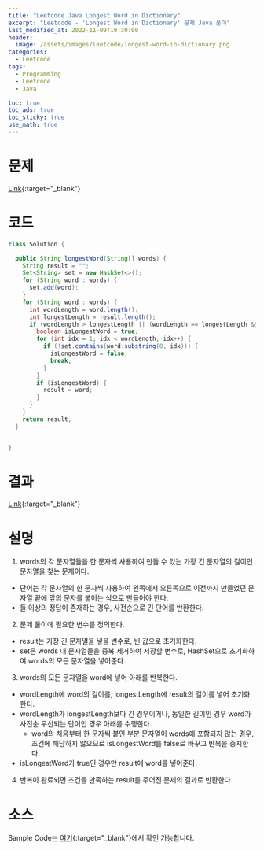 ```yaml
---
title: "Leetcode Java Longest Word in Dictionary"
excerpt: "Leetcode - 'Longest Word in Dictionary' 문제 Java 풀이"
last_modified_at: 2022-11-09T19:30:00
header:
  image: /assets/images/leetcode/longest-word-in-dictionary.png
categories:
  - Leetcode
tags:
  - Programming
  - Leetcode
  - Java

toc: true
toc_ads: true
toc_sticky: true
use_math: true
---
```

# 문제
[Link](https://leetcode.com/problems/longest-word-in-dictionary){:target="_blank"}

# 코드
```java
class Solution {

  public String longestWord(String[] words) {
    String result = "";
    Set<String> set = new HashSet<>();
    for (String word : words) {
      set.add(word);
    }
    for (String word : words) {
      int wordLength = word.length();
      int longestLength = result.length();
      if (wordLength > longestLength || (wordLength == longestLength && word.compareTo(result) < 0)) {
        boolean isLongestWord = true;
        for (int idx = 1; idx < wordLength; idx++) {
          if (!set.contains(word.substring(0, idx))) {
            isLongestWord = false;
            break;
          }
        }
        if (isLongestWord) {
          result = word;
        }
      }
    }
    return result;
  }


}
```

# 결과
[Link](https://leetcode.com/submissions/detail/840021618/){:target="_blank"}

# 설명
1. words의 각 문자열들을 한 문자씩 사용하여 만들 수 있는 가장 긴 문자열의 길이인 문자열을 찾는 문제이다.
- 단어는 각 문자열의 한 문자씩 사용하여 왼쪽에서 오른쪽으로 이전까지 만들었던 문자열 끝에 앞의 문자를 붙이는 식으로 만들어야 한다.
- 둘 이상의 정답이 존재하는 경우, 사전순으로 긴 단어를 반환한다.

2. 문제 풀이에 필요한 변수를 정의한다.
- result는 가장 긴 문자열을 넣을 변수로, 빈 값으로 초기화한다.
- set은 words 내 문자열들을 중복 제거하여 저장할 변수로, HashSet으로 초기화하여 words의 모든 문자열을 넣어준다.

3. words의 모든 문자열을 word에 넣어 아래를 반복한다.
- wordLength에 word의 길이를, longestLength에 result의 길이를 넣어 초기화한다.
- wordLength가 longestLength보다 긴 경우이거나, 동일한 길이인 경우 word가 사전순 우선되는 단어인 경우 아래를 수행한다.
  - word의 처음부터 한 문자씩 붙인 부분 문자열이 words에 포함되지 않는 경우, 조건에 해당하지 않으므로 isLongestWord를 false로 바꾸고 반복을 중지한다.
- isLongestWord가 true인 경우만 result에 word를 넣어준다.

4. 반복이 완료되면 조건을 만족하는 result를 주어진 문제의 결과로 반환한다.

# 소스
Sample Code는 [여기](https://github.com/GracefulSoul/leetcode/blob/master/src/main/java/gracefulsoul/problems/LongestWordInDictionary.java){:target="_blank"}에서 확인 가능합니다.